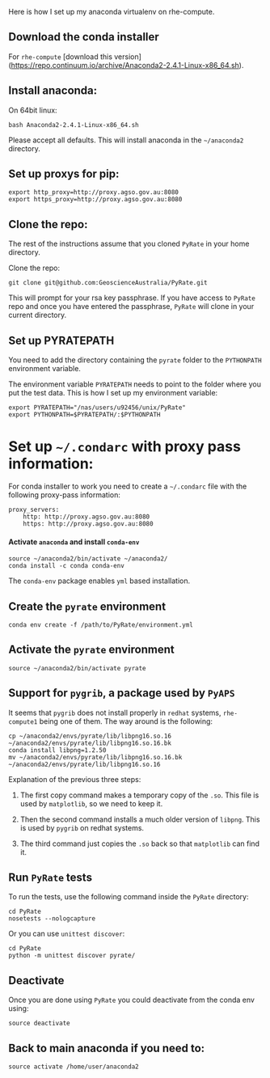 Here is how I set up my anaconda virtualenv on rhe-compute.
 
## Download the conda installer

For `rhe-compute` [download this version] (https://repo.continuum.io/archive/Anaconda2-2.4.1-Linux-x86_64.sh). 

## Install anaconda:

On 64bit linux:
    
    bash Anaconda2-2.4.1-Linux-x86_64.sh

Please accept all defaults. This will install anaconda in the `~/anaconda2` directory.
 
## Set up proxys for pip:
 
    export http_proxy=http://proxy.agso.gov.au:8080
    export https_proxy=http://proxy.agso.gov.au:8080
 

## Clone the repo:

The rest of the instructions assume that you cloned `PyRate` in your home directory. 

Clone the repo:    

    git clone git@github.com:GeoscienceAustralia/PyRate.git
    
This will prompt for your rsa key passphrase. If you have access to `PyRate` repo and once you have entered the passphrase, `PyRate` will clone in your current directory. 


## Set up PYRATEPATH
You need to add the directory containing the `pyrate` folder to the `PYTHONPATH` environment variable.

The environment variable `PYRATEPATH` needs to point to the folder where you put the test data. This is how I set up my environment variable:

	export PYRATEPATH="/nas/users/u92456/unix/PyRate"
	export PYTHONPATH=$PYRATEPATH/:$PYTHONPATH
    
 
# Set up `~/.condarc` with proxy pass information:
 
For conda installer to work you need to create a `~/.condarc` file with the following proxy-pass information:
 
    proxy_servers:
        http: http://proxy.agso.gov.au:8080
        https: http://proxy.agso.gov.au:8080
        

#### Activate `anaconda` and install `conda-env`

    source ~/anaconda2/bin/activate ~/anaconda2/
    conda install -c conda conda-env        

The `conda-env` package enables `yml` based installation.

## Create the `pyrate` environment
    
    conda env create -f /path/to/PyRate/environment.yml

## Activate the `pyrate` environment

    source ~/anaconda2/bin/activate pyrate

## Support for `pygrib`, a package used by `PyAPS`

It seems that `pygrib` does not install properly in `redhat` systems, `rhe-compute1` being one of them. The way around is the following:

    cp ~/anaconda2/envs/pyrate/lib/libpng16.so.16 ~/anaconda2/envs/pyrate/lib/libpng16.so.16.bk
    conda install libpng=1.2.50
    mv ~/anaconda2/envs/pyrate/lib/libpng16.so.16.bk ~/anaconda2/envs/pyrate/lib/libpng16.so.16  

Explanation of the previous three steps:
    
1. The first copy command makes a temporary copy of the `.so`. This file is used by `matplotlib`, so we need to keep it. 

2. Then the second command  installs a much older version of `libpng`. This is used by `pygrib` on redhat systems. 

3. The third command just copies the `.so` back so that `matplotlib` can find it. 
    
## Run `PyRate` tests

To run the tests, use the following command inside the `PyRate` directory:
		
	cd PyRate
	nosetests --nologcapture
	
Or you can use `unittest discover`:

	cd PyRate
	python -m unittest discover pyrate/

## Deactivate
Once you are done using `PyRate` you could deactivate from the conda env using: 

    source deactivate

## Back to main anaconda if you need to:
    
    source activate /home/user/anaconda2

  